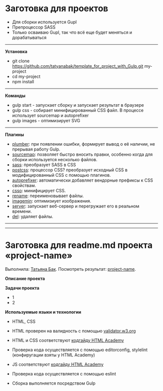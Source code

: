 # Заготовка для проектов
* Для сборки используется Gupl
* Препроцессор SASS
* Только осваиваю Gupl, так что всё еще будет меняться и дорабатываться
---
**Установка**
* git clone https://github.com/tatyanabak/template_for_project_with_Gulp.git my-project
* cd my-project
* npm install
---
**Команды**
* gulp start - запускает сборку и запускает результат в браузере
* gulp css - собирает минифицированный CSS файл. В процессе использует sourcemap и autoprefixer
* gulp images - оптимизирует SVG
---
**Плагины**
* [plumber](https://www.npmjs.com/package/gulp-plumber): при появлении ошибки, формирует вывод о её наличии, не прерывая работу Gulp.
* [sourcemap](https://www.npmjs.com/package/gulp-sourcemaps): позволяет быстро вносить правки, особенно когда для сборки используется несколько файлов.
* [sass](https://www.npmjs.com/package/gulp-sass): преобразует SASS в CSS
* [postcss](https://www.npmjs.com/package/gulp-postcss): процессор CSS? преобразует исходный CSS в модифицированный CSS с помощью плагинов.
* [autoprefixer](https://www.npmjs.com/package/autoprefixer): автоматически добавляет вендорные префиксы к CSS свойствам.
* [csso](https://www.npmjs.com/package/gulp-csso): минифицирует CSS.
* [rename](https://www.npmjs.com/package/gulp-rename): переименовывает файлы.
* [imagemin](https://www.npmjs.com/package/gulp-imagemin): оптимизиует изображения.
* [server](https://www.npmjs.com/package/browser-sync): запускает веб-сервер и перегружает его в реальном времени.
* [del](https://www.npmjs.com/package/del): удаляет файлы.
---
---
# Заготовка для readme.md проекта «project-name»
Выполнила: [Татьяна Бак](https://github.com/tatyanabak).
Посмотреть результат: [project-name](https://tatyanabak.github.io/project-name/).

**Описание проекта**

**Задачи проекта**
* 1
* 2

**Используемые языки и технологии**
* HTML, CSS
* HTML проверен на валидность с помощью [validator.w3.org](https://validator.w3.org/)
* HTML и CSS соответствуют [кодгайду HTML Academy](https://codeguide.academy/html-css.html)
* Проверка кода осуществляется с помощью editorconfig, stylelint (конфиругации взяты у HTML Academy)

* JS соответствуют [кодгайду HTML Academy](https://codeguide.academy/javascript.html)
* Проверка кода осуществляется с помощью eslint

* Сборка выполняется посредством Gulp
